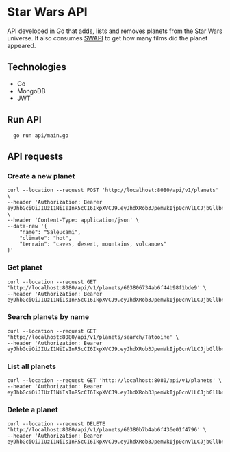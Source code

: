 # Star Wars API

API developed in Go that adds, lists and removes planets from the Star Wars universe.
It also consumes [SWAPI]('https://swapi.dev/') to get how many films did the planet appeared.

## Technologies

* Go
* MongoDB
* JWT

## Run API

```
  go run api/main.go
```

## API requests 

### Create a new planet

```
curl --location --request POST 'http://localhost:8080/api/v1/planets' \
--header 'Authorization: Bearer eyJhbGciOiJIUzI1NiIsInR5cCI6IkpXVCJ9.eyJhdXRob3JpemVkIjp0cnVlLCJjbGllbnRfaWQiOiJzZWNyZXQiLCJleHAiOjE2MTQ1NTAzNzN9.invpFQkLVy9agbnD4gvxD9vvtmd6AXX7hidqlvjwH_k' \
--header 'Content-Type: application/json' \
--data-raw '{
    "name": "Saleucami",
    "climate": "hot",
    "terrain": "caves, desert, mountains, volcanoes"
}'
```
### Get planet

```
curl --location --request GET 'http://localhost:8080/api/v1/planets/603806734ab6f44b98f1bde9' \
--header 'Authorization: Bearer eyJhbGciOiJIUzI1NiIsInR5cCI6IkpXVCJ9.eyJhdXRob3JpemVkIjp0cnVlLCJjbGllbnRfaWQiOiJzZWNyZXQiLCJleHAiOjE2MTQ1NTAzNzN9.invpFQkLVy9agbnD4gvxD9vvtmd6AXX7hidqlvjwH_k'
```

### Search planets by name

```
curl --location --request GET 'http://localhost:8080/api/v1/planets/search/Tatooine' \
--header 'Authorization: Bearer eyJhbGciOiJIUzI1NiIsInR5cCI6IkpXVCJ9.eyJhdXRob3JpemVkIjp0cnVlLCJjbGllbnRfaWQiOiJzZWNyZXQiLCJleHAiOjE2MTQ1NTAzNzN9.invpFQkLVy9agbnD4gvxD9vvtmd6AXX7hidqlvjwH_k'
```

### List all planets

```
curl --location --request GET 'http://localhost:8080/api/v1/planets' \
--header 'Authorization: Bearer eyJhbGciOiJIUzI1NiIsInR5cCI6IkpXVCJ9.eyJhdXRob3JpemVkIjp0cnVlLCJjbGllbnRfaWQiOiJzZWNyZXQiLCJleHAiOjE2MTQ1NTAzNzN9.invpFQkLVy9agbnD4gvxD9vvtmd6AXX7hidqlvjwH_k'
```
### Delete a planet

```
curl --location --request DELETE 'http://localhost:8080/api/v1/planets/60380b7b4ab6f436e01f4796' \
--header 'Authorization: Bearer eyJhbGciOiJIUzI1NiIsInR5cCI6IkpXVCJ9.eyJhdXRob3JpemVkIjp0cnVlLCJjbGllbnRfaWQiOiJzZWNyZXQiLCJleHAiOjE2MTQ1NTAzNzN9.invpFQkLVy9agbnD4gvxD9vvtmd6AXX7hidqlvjwH_k'
```
